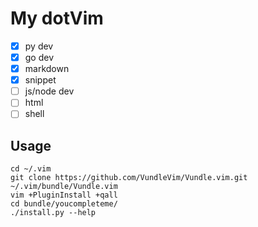 # My dotVim

- [x] py dev
- [x] go dev
- [x] markdown
- [x] snippet
- [ ] js/node dev
- [ ] html
- [ ] shell

## Usage

```
cd ~/.vim
git clone https://github.com/VundleVim/Vundle.vim.git ~/.vim/bundle/Vundle.vim
vim +PluginInstall +qall
cd bundle/youcompleteme/
./install.py --help
```
